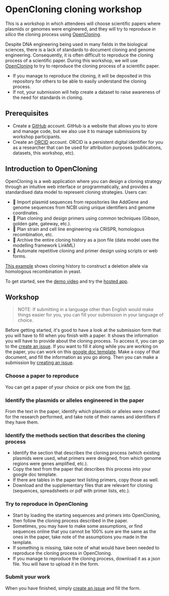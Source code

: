 # OpenCloning cloning workshop

This is a workshop in which attendees will choose scientific papers where plasmids or genomes were engineered, and they will try to reproduce _in silico_ the cloning process using [OpenCloning](https://opencloning.org).

Despite DNA engineering being used in many fields in the biological sciences, there is a lack of standards to document cloning and genome engineering. Consequently, it is often difficult to reproduce the cloning process of a scientific paper. During this workshop, we will use [OpenCloning](https://opencloning.org) to try to reproduce the cloning process of a scientific paper.
* If you manage to reproduce the cloning, it will be deposited in this repository for others to be able to easily understand the cloning process.
* If not, your submission will help create a dataset to raise awareness of the need for standards in cloning.

## Prerequisites

- Create a [GitHub](https://github.com) account. GitHub is a website that allows you to store and manage code, but we also use it to manage submissions by workshop participants.
- Create an [ORCID](https://orcid.org) account. ORCID is a persistent digital identifier for you as a researcher that can be used for attribution purposes (publications, datasets, this workshop, etc).


## Introduction to OpenCloning

OpenCloning is a web application where you can design a cloning strategy through an intuitive web interface or programmatically, and provides a standardised data model to represent cloning strategies. Users can:

* 📡 Import plasmid sequences from repositories like AddGene and genome sequences from NCBI using unique identifiers and genome coordinates.
* 🧬 Plan cloning and design primers using common techniques (Gibson, golden gate, gateway, etc.).
* 🦠 Plan strain and cell line engineering via CRISPR, homologous recombination, etc.
* 📜 Archive the entire cloning history as a json file (data model uses the modelling framework LinkML)
* 🤖 Automate repetitive cloning and primer design using scripts or web forms.

[This example](https://opencloning.org/?source=example&example=homologous_recombination.json) shows cloning history to construct a deletion allele via homologous recombination in yeast.

To get started, see the [demo video](https://www.youtube.com/watch?v=n0hedzvpW88&t=158s&ab_channel=Genestorian) and try the [hosted app](https://opencloning.org/).

## Workshop

> NOTE: If submitting in a language other than English would make things easier for you, you can fill your submission in your language of choice.

Before getting started, it's good to have a look at the submission form that you will have to fill when you finish with a paper. It shows the information you will have to provide about the cloning process. To access it, you can go to the [create an issue](https://github.com/OpenCloning/cloning_workshop/issues/new?template=submission_en.yml). If you want to fill it along while you are working on the paper, you can work on this [google doc template](). Make a copy of that document, and fill the information as you go along. Then you can make a submission by [creating an issue](https://github.com/OpenCloning/cloning_workshop/issues/new?template=submission_en.yml).


### Choose a paper to reproduce

You can get a paper of your choice or pick one from the [list](https://docs.google.com/spreadsheets/d/1UuljFV8-FEAFT3jnHevuTmERE0VNCNRSH693Y2Uq7Ag/edit?usp=sharing).

### Identify the plasmids or alleles engineered in the paper

From the text in the paper, identify which plasmids or alleles were created for the research performed, and take note of their names and identifiers if they have them.

### Identify the methods section that describes the cloning process

* Identify the section that describes the cloning process (which existing plasmids were used, what primers were designed, from which genome regions were genes amplified, etc.).
* Copy the text from the paper that describes this process into your google doc template.
* If there are tables in the paper text listing primers, copy those as well.
* Download and the supplementary files that are relevant for cloning (sequences, spreadsheets or pdf with primer lists, etc.).

### Try to reproduce in OpenCloning

* Start by loading the starting sequences and primers into OpenCloning, then follow the cloning process described in the paper.
* Sometimes, you may have to make some assumptions, or find sequences online that you cannot be 100% sure are the same as the ones in the paper, take note of the assumptions you made in the template.
* If something is missing, take note of what would have been needed to reproduce the cloning process in OpenCloning.
* If you manage to reproduce the cloning process, download it as a json file. You will have to upload it in the form.

### Submit your work

When you have finished, simply [create an issue](https://github.com/OpenCloning/cloning_workshop/issues/new?template=submission_en.yml) and fill the form.





